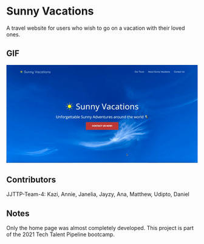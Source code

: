 # Sunny Vacations

A travel website for users who wish to go on a vacation with their loved ones.

## GIF

![alt text](sunny_vacations_website.gif "Sunny vacations website")

## Contributors

JJTTP-Team-4: Kazi, Annie, Janelia, Jayzy, Ana, Matthew, Udipto, Daniel

## Notes

Only the home page was almost completely developed. This project is part of the 2021 Tech Talent Pipeline bootcamp. 
